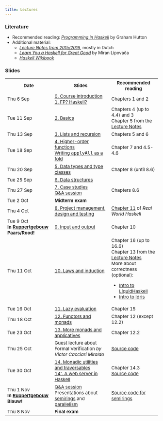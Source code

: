 ```yaml
---
title: Lectures
---
```


### Literature

* Recommended reading: [*Programming in Haskell*](http://www.cs.nott.ac.uk/~pszgmh/pih.html) by Graham Hutton
* Additional material:
    - [*Lecture Notes from 2015/2016*](http://www.cs.uu.nl/people/jur/FP-elec.pdf), mostly in Dutch
    - [*Learn You a Haskell for Great Good*](http://learnyouahaskell.com/) by Miran Lipovača
    - [*Haskell Wikibook*](https://en.wikibooks.org/wiki/Haskell)

### Slides

<table class="table table-stripped" style="font-size: 15px;">
<tr>
<th>Date</th>
<th>Slides</th>
<th>Recommended reading</th>
</tr>
<tr>
<td>Thu 6 Sep</td>
<td><a href="slides/fp-00-course-intro.pdf">0. Course introduction</a>
<br><a href="slides/fp-01-intro.pdf">1. FP? Haskell?</a></td>
<td>Chapters 1 and 2</td>
</tr>
<tr>
<td>Tue 11 Sep</td>
<td><a href="slides/fp-02-basics.pdf">2. Basics</a></td>
<td>Chapters 4 (up to 4.4) and 3
<br>Chapter 5 from the <a href="http://www.staff.science.uu.nl/~hage0101/FP-elec.pdf">Lecture Notes</a></td>
</tr>
<tr>
<td>Thu 13 Sep</td>
<td><a href="slides/fp-03-lists.pdf">3. Lists and recursion</a></td>
<td>Chapters 5 and 6</td>
</tr>
<tr>
<td>Tue 18 Sep</td>
<td><a href="slides/fp-04-h-o-functions.pdf">4. Higher-order functions</a>
<br><a href="applyAllFold.html">Writing <tt>applyAll</tt> as a fold</a></td>
<td>Chapter 7 and 4.5-4.6</td>
</tr>
<tr>
<td>Thu 20 Sep</td>
<td><a href="slides/fp-05-data-classes.pdf">5. Data types and type classes</a></td>
<td>Chapter 8 (until 8.6)</td>
</tr>
<tr>
<td>Tue 25 Sep</td>
<td><a href="slides/fp-06-data-structures.pdf">6. Data structures</a></td>
<td></td>
</tr>
<tr>
<td>Thu 27 Sep</td>
<td><a href="slides/fp-07-case-studies.pdf">7. Case studies</a>
<br><a href="slides/fp-qa-2018.pdf">Q&A session</a></td>
<td>Chapters 8.6</td>
</tr>
<tr class="warning">
<td>Tue 2 Oct</td>
<td><b>Midterm exam</b></td>
<td></td>
</tr>
<tr>
<td>Thu 4 Oct</td>
<td><a href="slides/fp-08-project-design-test.pdf">8. Project management, design and testing</a></td>
<td><a href="http://book.realworldhaskell.org/read/testing-and-quality-assurance.html">Chapter 11</a> of <i>Real World Haskell</i></td>
</tr>
<tr>
<td>Tue 9 Oct<br /><b>In <a href="https://www.uu.nl/marinus-ruppertgebouw">Ruppertgebouw</a> Paars/Rood!</b></td>
<td><a href="slides/fp-09-io.pdf">9. Input and output</a></td>
<td>Chapter 10</td>
</tr>
<tr>
<td>Thu 11 Oct</td>
<td><a href="slides/fp-10-laws.pdf">10. Laws and induction</a></td>
<td>Chapter 16 (up to 16.6)
<br>Chapter 13 from the <a href="http://www.staff.science.uu.nl/~hage0101/FP-elec.pdf">Lecture Notes</a>
<br>More about correctness (optional):
<ul>
<li><a href="https://www.youtube.com/watch?v=vQrutfPAERQ">Intro to LiquidHaskell</a></li>
<li><a href="https://www.youtube.com/watch?v=X36ye-1x_HQ">Intro to Idris</a></li>
</ul></td>
</tr>
<tr>
<td>Tue 16 Oct</td>
<td><a href="slides/fp-14-lazy-eval.pdf">11. Lazy evaluation</a></td>
<td>Chapter 15</td>
</tr>
<tr>
<td>Thu 18 Oct</td>
<td><a href="slides/fp-11-monads-one.pdf">12. Functors and monads</a></td>
<td>Chapter 12 (except 12.2)</td>
</tr>
<tr>
<td>Tue 23 Oct</td>
<td><a href="slides/fp-12-monads-two.pdf">13. More monads and applicatives</a></td>
<td>Chapter 12.2</td>
</tr>
<tr>
<td>Thu 25 Oct</td>
<td>Guest lecture about Formal Verification <i>by Victor Cacciari Miraldo</i></td>
<td><a href="slides/GuestLecture.agda">Source code</a></td>
</tr>
<tr>
<td>Tue 30 Oct</td>
<td><a href="slides/fp-12b-monads-three.pdf">14. Monadic utilities and traversables</a>
<br /><a href="slides/fp-extra-web.pdf">14'. A web server in Haskell</a></td>
<td>Chapter 14.3
<br /><a href="slides/FpExtraWeb.hs">Source code</a></td>
</tr>
<tr>
<td>Thu 1 Nov<br /><b>In <a href="https://www.uu.nl/marinus-ruppertgebouw">Ruppertgebouw</a> Blauw!</b></td>
<td><a href="slides/fp-farewell-2018.pdf">Q&A session</a>
<br>Presentations about <a href="slides/2018-semirings.pdf">semirings</a> and <a href="slides/2018-par.pdf">parallelism</a></td>
<td><a href="slides/2018Semirings.hs">Source code for semirings</a></td>
</tr>
<tr class="warning">
<td>Thu 8 Nov</td>
<td><b>Final exam</b></td>
<td></td>
</tr>
</table>